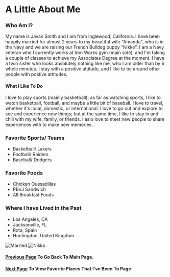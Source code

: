 # A Little About Me
### Who Am I?
My name is Javan Smith and I am from Inglewood, California. I have been happily married for almost 2 years to my beautiful wife "Amanda", who is in the Navy and we are raising our French Bulldog puppy "Nikko". I am a Navy veteran who I currently works at Iron Works gym (main side), and I'm taking a couple of classes to achieve my Associates Degree at the moment. I have a twin sister who looks absolutely nothing like me, who I am older than by 6 whole minutes. I stay with a positive attitude, and I like to be around other people with postive attitudes.   
#### What I Like To Do
I love to play sports (mainly basketball); as far as watching sports, I like to watch basketball, football, and maybe a little bit of baseball. I love to travel, whether it's local, domestic, or international. I love to go out and explore to see and experience new things; but at the same time, I like to stay in and chill with my wife, family, or friends. I aslo love to meet new people to share experiences with to make new memories.     
### Favorite Sports/ Teams
+    Basketball/ Lakers
+    Football/ Raiders
+    Baseball/ Dodgers
### Favorite Foods
+    Chicken Quesadillas
+    PBnJ Sandwich 
+    All Breakfast Foods
### Where I have Lived in the Past
+    Los Angeles, CA
+    Jacksonville, FL
+    Rota, Spain
+    Huntingdon, United Kingdom

![Married](https://user-images.githubusercontent.com/67583875/86502723-36a07c80-bde1-11ea-905e-cd7fde5d0f7b.jpg "My Wife and I") ![Nikko](https://user-images.githubusercontent.com/67583875/86502745-78312780-bde1-11ea-9b4a-b0b83625ca0b.jpg "Nikko") 

#### [Previous Page](https://javansmith.github.io/) To Go Back To Main Page.

#### [Next Page](topic.md) To View Favorite Places That I've Been To Page
